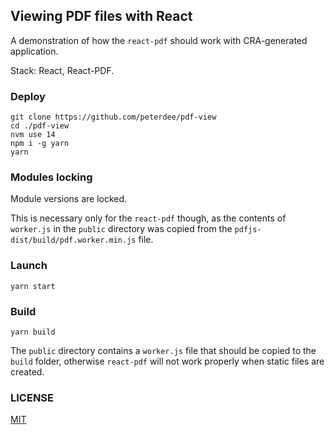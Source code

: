 ## Viewing PDF files with React

A demonstration of how the `react-pdf` should work with CRA-generated application.

Stack: React, React-PDF.

### Deploy

```shell script
git clone https://github.com/peterdee/pdf-view
cd ./pdf-view
nvm use 14
npm i -g yarn
yarn
```

### Modules locking

Module versions are locked.

This is necessary only for the `react-pdf` though, as the contents of `worker.js` in the `public` directory was copied from the `pdfjs-dist/build/pdf.worker.min.js` file.

### Launch

```shell script
yarn start
```

### Build

```shell script
yarn build
```

The `public` directory contains a `worker.js` file that should be copied to the `build` folder, otherwise `react-pdf` will not work properly when static files are created.

### LICENSE

[MIT](LICENSE)
